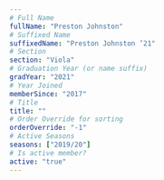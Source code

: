 ```yaml
---
# Full Name
fullName: "Preston Johnston"
# Suffixed Name
suffixedName: "Preston Johnston ’21"
# Section
section: "Viola"
# Graduation Year (or name suffix)
gradYear: "2021"
# Year Joined
memberSince: "2017"
# Title
title: ""
# Order Override for sorting
orderOverride: "-1"
# Active Seasons
seasons: ["2019/20"]
# Is active member?
active: "true"
---
```


